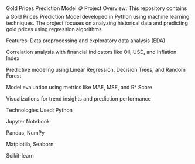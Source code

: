 Gold Prices Prediction Model 🪙
Project Overview:
This repository contains a Gold Prices Prediction Model developed in Python using machine learning techniques. The project focuses on analyzing historical data and predicting gold prices using regression algorithms.

Features:
Data preprocessing and exploratory data analysis (EDA)

Correlation analysis with financial indicators like Oil, USD, and Inflation Index

Predictive modeling using Linear Regression, Decision Trees, and Random Forest

Model evaluation using metrics like MAE, MSE, and R² Score

Visualizations for trend insights and prediction performance

Technologies Used:
Python 

Jupyter Notebook

Pandas, NumPy

Matplotlib, Seaborn

Scikit-learn
